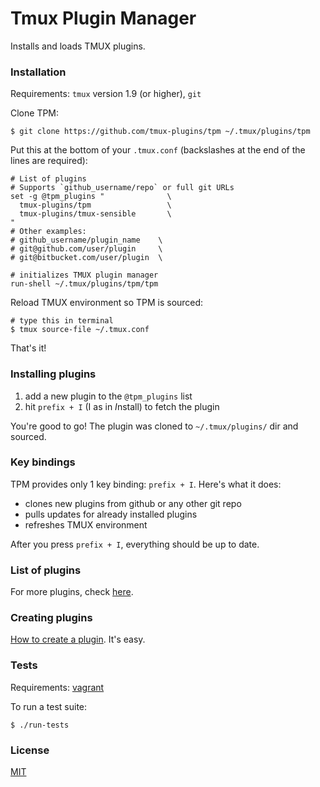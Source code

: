 # Tmux Plugin Manager

Installs and loads TMUX plugins.

### Installation

Requirements: `tmux` version 1.9 (or higher), `git`

Clone TPM:

    $ git clone https://github.com/tmux-plugins/tpm ~/.tmux/plugins/tpm

Put this at the bottom of your `.tmux.conf` (backslashes at the end of the lines
are required):

    # List of plugins
    # Supports `github_username/repo` or full git URLs
    set -g @tpm_plugins "              \
      tmux-plugins/tpm                 \
      tmux-plugins/tmux-sensible       \
    "
    # Other examples:
    # github_username/plugin_name    \
    # git@github.com/user/plugin     \
    # git@bitbucket.com/user/plugin  \

    # initializes TMUX plugin manager
    run-shell ~/.tmux/plugins/tpm/tpm

Reload TMUX environment so TPM is sourced:

    # type this in terminal
    $ tmux source-file ~/.tmux.conf

That's it!

### Installing plugins

1. add a new plugin to the `@tpm_plugins` list
2. hit `prefix + I` (I as in *I*nstall) to fetch the plugin

You're good to go! The plugin was cloned to `~/.tmux/plugins/` dir and sourced.

### Key bindings

TPM provides only 1 key binding: `prefix + I`. Here's what it does:

- clones new plugins from github or any other git repo
- pulls updates for already installed plugins
- refreshes TMUX environment

After you press `prefix + I`, everything should be up to date.

### List of plugins

For more plugins, check [here](https://github.com/tmux-plugins).

### Creating plugins

[How to create a plugin](HOW_TO_PLUGIN.md). It's easy.

### Tests

Requirements: [vagrant](https://www.vagrantup.com/)

To run a test suite:

    $ ./run-tests

### License

[MIT](LICENSE.md)
